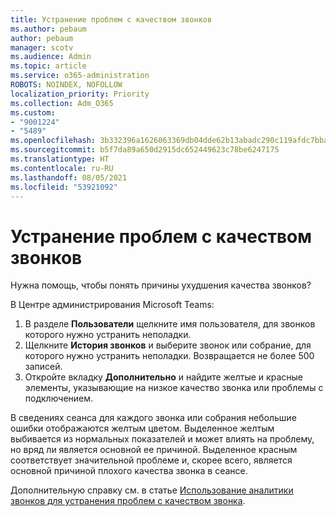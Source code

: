 ```yaml
---
title: Устранение проблем с качеством звонков
ms.author: pebaum
author: pebaum
manager: scotv
ms.audience: Admin
ms.topic: article
ms.service: o365-administration
ROBOTS: NOINDEX, NOFOLLOW
localization_priority: Priority
ms.collection: Adm_O365
ms.custom:
- "9001224"
- "5489"
ms.openlocfilehash: 3b332396a1626063369db04dde62b13abadc290c119afdc7bba042da21f7bfba
ms.sourcegitcommit: b5f7da89a650d2915dc652449623c78be6247175
ms.translationtype: HT
ms.contentlocale: ru-RU
ms.lasthandoff: 08/05/2021
ms.locfileid: "53921092"
---
```

# <a name="troubleshoot-call-quality-problems"></a>Устранение проблем с качеством звонков

Нужна помощь, чтобы понять причины ухудшения качества звонков?

В Центре администрирования Microsoft Teams:

1. В разделе **Пользователи** щелкните имя пользователя, для звонков которого нужно устранить неполадки.
2. Щелкните **История звонков** и выберите звонок или собрание, для которого нужно устранить неполадки. Возвращается не более 500 записей.
3. Откройте вкладку **Дополнительно** и найдите желтые и красные элементы, указывающие на низкое качество звонка или проблемы с подключением.

В сведениях сеанса для каждого звонка или собрания небольшие ошибки отображаются желтым цветом. Выделенное желтым выбивается из нормальных показателей и может влиять на проблему, но вряд ли является основной ее причиной. Выделенное красным соответствует значительной проблеме и, скорее всего, является основной причиной плохого качества звонка в сеансе.

Дополнительную справку см. в статье [Использование аналитики звонков для устранения проблем с качеством звонка](https://docs.microsoft.com/microsoftteams/use-call-analytics-to-troubleshoot-poor-call-quality#troubleshoot-call-quality-problems-using-call-analytics).
